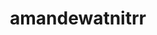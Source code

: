 ---
title: amandewatnitrr
github: https://github.com/amandewatnitrr
mode: light
transition: 3s
archetype:
  - Little Bit of Everything
---